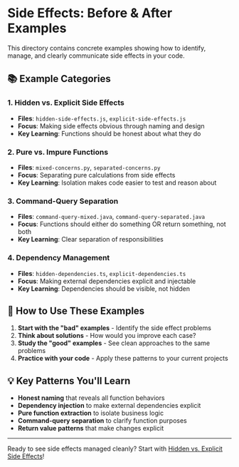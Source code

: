 # Side Effects: Before & After Examples

This directory contains concrete examples showing how to identify, manage, and clearly communicate side effects in your code.

## 📚 Example Categories

### 1. **Hidden vs. Explicit Side Effects**
- **Files**: `hidden-side-effects.js`, `explicit-side-effects.js`
- **Focus**: Making side effects obvious through naming and design
- **Key Learning**: Functions should be honest about what they do

### 2. **Pure vs. Impure Functions**
- **Files**: `mixed-concerns.py`, `separated-concerns.py`
- **Focus**: Separating pure calculations from side effects
- **Key Learning**: Isolation makes code easier to test and reason about

### 3. **Command-Query Separation**
- **Files**: `command-query-mixed.java`, `command-query-separated.java`
- **Focus**: Functions should either do something OR return something, not both
- **Key Learning**: Clear separation of responsibilities

### 4. **Dependency Management**
- **Files**: `hidden-dependencies.ts`, `explicit-dependencies.ts`
- **Focus**: Making external dependencies explicit and injectable
- **Key Learning**: Dependencies should be visible, not hidden

## 🎯 How to Use These Examples

1. **Start with the "bad" examples** - Identify the side effect problems
2. **Think about solutions** - How would you improve each case?
3. **Study the "good" examples** - See clean approaches to the same problems
4. **Practice with your code** - Apply these patterns to your current projects

## 💡 Key Patterns You'll Learn

- **Honest naming** that reveals all function behaviors
- **Dependency injection** to make external dependencies explicit
- **Pure function extraction** to isolate business logic
- **Command-query separation** to clarify function purposes
- **Return value patterns** that make changes explicit

---

Ready to see side effects managed cleanly? Start with [Hidden vs. Explicit Side Effects](./hidden-side-effects.js)!
